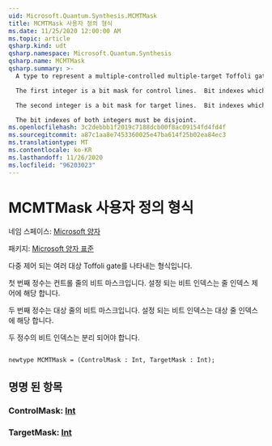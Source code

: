 ```yaml
---
uid: Microsoft.Quantum.Synthesis.MCMTMask
title: MCMTMask 사용자 정의 형식
ms.date: 11/25/2020 12:00:00 AM
ms.topic: article
qsharp.kind: udt
qsharp.namespace: Microsoft.Quantum.Synthesis
qsharp.name: MCMTMask
qsharp.summary: >-
  A type to represent a multiple-controlled multiple-target Toffoli gate.

  The first integer is a bit mask for control lines.  Bit indexes which are set correspond to control line indexes.

  The second integer is a bit mask for target lines.  Bit indexes which are set correspond to target line indexes.

  The bit indexes of both integers must be disjoint.
ms.openlocfilehash: 3c2debbb1f2019c7188dcb00f8ac09154fd4fd4f
ms.sourcegitcommit: a87c1aa8e7453360025e47ba614f25b02ea84ec3
ms.translationtype: MT
ms.contentlocale: ko-KR
ms.lasthandoff: 11/26/2020
ms.locfileid: "96203023"
---
```

# <a name="mcmtmask-user-defined-type"></a>MCMTMask 사용자 정의 형식

네임 스페이스: [Microsoft 양자](xref:Microsoft.Quantum.Synthesis)

패키지: [Microsoft 양자 표준](https://nuget.org/packages/Microsoft.Quantum.Standard)


다중 제어 되는 여러 대상 Toffoli gate를 나타내는 형식입니다.

첫 번째 정수는 컨트롤 줄의 비트 마스크입니다.  설정 되는 비트 인덱스는 줄 인덱스 제어에 해당 합니다.

두 번째 정수는 대상 줄의 비트 마스크입니다.  설정 되는 비트 인덱스는 대상 줄 인덱스에 해당 합니다.

두 정수의 비트 인덱스는 분리 되어야 합니다.

```qsharp

newtype MCMTMask = (ControlMask : Int, TargetMask : Int);
```



## <a name="named-items"></a>명명 된 항목

### <a name="controlmask--int"></a>ControlMask: [Int](xref:microsoft.quantum.lang-ref.int)


### <a name="targetmask--int"></a>TargetMask: [Int](xref:microsoft.quantum.lang-ref.int)

